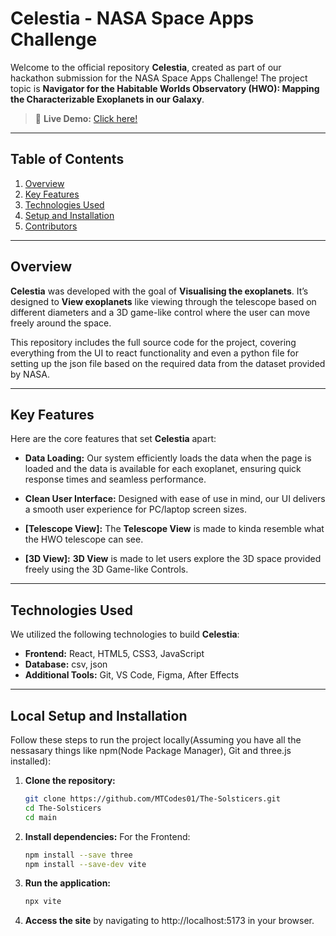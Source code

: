 # **Celestia - NASA Space Apps Challenge**

Welcome to the official repository **Celestia**, created as part of our hackathon submission for the NASA Space Apps Challenge! The project topic is **Navigator for the Habitable Worlds Observatory (HWO): Mapping the Characterizable Exoplanets in our Galaxy**.

> 🚀 **Live Demo:** [Click here!](https://nasa.24frames.studio/)

---

## **Table of Contents**
1. [Overview](#overview)
2. [Key Features](#key-features)
3. [Technologies Used](#technologies-used)
4. [Setup and Installation](#setup-and-installation)
5. [Contributors](https://nasa.24frames.studio/about.html)

---

## **Overview**

**Celestia** was developed with the goal of **Visualising the exoplanets**. It’s designed to **View exoplanets** like viewing through the telescope based on different diameters and a 3D game-like control where the user can move freely around the space.

This repository includes the full source code for the project, covering everything from the UI to react functionality and even a python file for setting up the json file based on the required data from the dataset provided by NASA.

---

## **Key Features**

Here are the core features that set **Celestia** apart:

- **Data Loading:** Our system efficiently loads the data when the page is loaded and the data is available for each exoplanet, ensuring quick response times and seamless performance.
  
- **Clean User Interface:** Designed with ease of use in mind, our UI delivers a smooth user experience for PC/laptop screen sizes.
  
- **[Telescope View]:** The **Telescope View** is made to kinda resemble what the HWO telescope can see.
  
- **[3D View]:** **3D View** is made to let users explore the 3D space provided freely using the 3D Game-like Controls.

---

## **Technologies Used**

We utilized the following technologies to build **Celestia**:

- **Frontend:** React, HTML5, CSS3, JavaScript
- **Database:** csv, json
- **Additional Tools:** Git, VS Code, Figma, After Effects

---

## **Local Setup and Installation**

Follow these steps to run the project locally(Assuming you have all the nessasary things like npm(Node Package Manager), Git and three.js installed):

1. **Clone the repository:**

   ```bash
   git clone https://github.com/MTCodes01/The-Solsticers.git
   cd The-Solsticers
   cd main
   ```

2. **Install dependencies:**
   For the Frontend:

   ```bash
   npm install --save three
   npm install --save-dev vite
   ```

3. **Run the application:**

   ```bash
   npx vite
   ```

4. **Access the site** by navigating to http://localhost:5173 in your browser.
